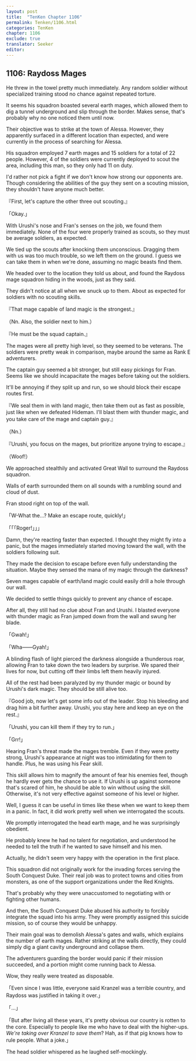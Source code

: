 ```yaml
---
layout: post
title:  "TenKen Chapter 1106"
permalink: Tenken/1106.html
categories: TenKen
chapter: 1106
exclude: true
translator: Seeker
editor: 
---
```

<h2>1106: Raydoss Mages</h2>

He threw in the towel pretty much immediately. Any random soldier without specialized training stood no chance against repeated torture.

It seems his squadron boasted several earth mages, which allowed them to dig a tunnel underground and slip through the border. Makes sense, that's probably why no one noticed them until now.

Their objective was to strike at the town of Alessa. However, they apparently surfaced in a different location than expected, and were currently in the process of searching for Alessa.

His squadron employed 7 earth mages and 15 soldiers for a total of 22 people. However, 4 of the soldiers were currently deployed to scout the area, including this man, so they only had 11 on duty.

I'd rather not pick a fight if we don't know how strong our opponents are. Though considering the abilities of the guy they sent on a scouting mission, they shouldn't have anyone much better.

『First, let's capture the other three out scouting.』

「Okay.」

With Urushi's nose and Fran's senses on the job, we found them immediately. None of the four were properly trained as scouts, so they must be average soldiers, as expected.

We tied up the scouts after knocking them unconscious. Dragging them with us was too much trouble, so we left them on the ground. I guess we can take them in when we're done, assuming no magic beasts find them.

We headed over to the location they told us about, and found the Raydoss mage squadron hiding in the woods, just as they said.

They didn't notice at all when we snuck up to them. About as expected for soldiers with no scouting skills.

『That mage capable of land magic is the strongest.』

（Nn. Also, the soldier next to him.）

『He must be the squad captain.』

The mages were all pretty high level, so they seemed to be veterans. The soldiers were pretty weak in comparison, maybe around the same as Rank E adventurers.

The captain guy seemed a bit stronger, but still easy pickings for Fran. Seems like we should incapacitate the mages before taking out the soldiers.

It'll be annoying if they split up and run, so we should block their escape routes first.

『We seal them in with land magic, then take them out as fast as possible, just like when we defeated Hideman. I'll blast them with thunder magic, and you take care of the mage and captain guy.』

（Nn.）

『Urushi, you focus on the mages, but prioritize anyone trying to escape.』

（Woof!）

We approached stealthily and activated Great Wall to surround the Raydoss squadron.

Walls of earth surrounded them on all sounds with a rumbling sound and cloud of dust.

Fran stood right on top of the wall.

「W-What the...? Make an escape route, quickly!」

「「「Roger!」」」

Damn, they're reacting faster than expected. I thought they might fly into a panic, but the mages immediately started moving toward the wall, with the soldiers following suit.

They made the decision to escape before even fully understanding the situation. Maybe they sensed the mana of my magic through the darkness?

Seven mages capable of earth/land magic could easily drill a hole through our wall.

We decided to settle things quickly to prevent any chance of escape.

After all, they still had no clue about Fran and Urushi. I blasted everyone with thunder magic as Fran jumped down from the wall and swung her blade.

「Gwah!」

「Wha――Gyah!」

A blinding flash of light pierced the darkness alongside a thunderous roar, allowing Fran to take down the two leaders by surprise. We spared their lives for now, but cutting off their limbs left them heavily injured.

All of the rest had been paralyzed by my thunder magic or bound by Urushi's dark magic. They should be still alive too.

『Good job, now let's get some info out of the leader. Stop his bleeding and drag him a bit further away. Urushi, you stay here and keep an eye on the rest.』

「Urushi, you can kill them if they try to run.」

「Grr!」

Hearing Fran's threat made the mages tremble. Even if they were pretty strong, Urushi's appearance at night was too intimidating for them to handle. Plus, he was using his Fear skill.

This skill allows him to magnify the amount of fear his enemies feel, though he hardly ever gets the chance to use it. If Urushi is up against someone that's scared of him, he should be able to win without using the skill. Otherwise, it's not very effective against someone of his level or higher.

Well, I guess it can be useful in times like these when we want to keep them in a panic. In fact, it did work pretty well when we interrogated the scouts.

We promptly interrogated the head earth mage, and he was surprisingly obedient.

He probably knew he had no talent for negotiation, and understood he needed to tell the truth if he wanted to save himself and his men.

Actually, he didn't seem very happy with the operation in the first place.

This squadron did not originally work for the invading forces serving the South Conquest Duke. Their real job was to protect towns and cities from monsters, as one of the support organizations under the Red Knights.

That's probably why they were unaccustomed to negotiating with or fighting other humans.

And then, the South Conquest Duke abused his authority to forcibly integrate the squad into his army. They were promptly assigned this suicide mission, so of course they would be unhappy.

Their main goal was to demolish Alessa's gates and walls, which explains the number of earth mages. Rather striking at the walls directly, they could simply dig a giant cavity underground and collapse them.

The adventurers guarding the border would panic if their mission succeeded, and a portion might come running back to Alessa.

Wow, they really were treated as disposable.

「Even since I was little, everyone said Kranzel was a terrible country, and Raydoss was justified in taking it over.」

「...」

「But after living all these years, it's pretty obvious our country is rotten to the core. Especially to people like me who have to deal with the higher-ups. *We're taking over Kranzel to save them*? Hah, as if that pig knows how to rule people. What a joke.」

The head soldier whispered as he laughed self-mockingly.
